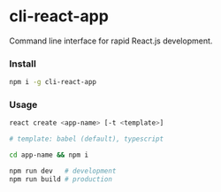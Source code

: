 # cli-react-app
Command line interface for rapid React.js development.

### Install
```sh
npm i -g cli-react-app
```

### Usage
```sh
react create <app-name> [-t <template>]

# template: babel (default), typescript

cd app-name && npm i

npm run dev   # development
npm run build # production
```
